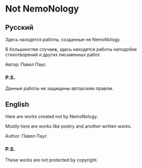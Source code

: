 # Not NemoNology #


## Русский ##

Здесь находятся работы, созданные не NemoNology.

В большинстве случаев, здесь находятся работы наподобие стихотворений и других письменных работ.

Автор: Павел Паус

### P.S. ###

Данные работы не защищены авторским правом. 


## English ##

Here are works created not by NemoNology. 

Mostly here are works like poetry and another written works.

Author: Павел Паус

### P.S. ###

These works are not protected by copyright.
